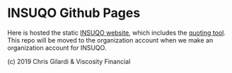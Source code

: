 # INSUQO Github Pages

Here is hosted the static [INSUQO website](http://insuqo.com/), which includes the [quoting tool](https://insuqo.herokuapp.com/). This repo will be moved to the organization account when we make an organization account for INSUQO.

(c) 2019 Chris Gilardi & Viscosity Financial

